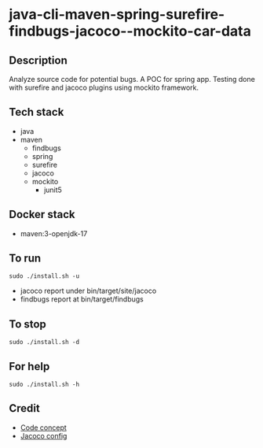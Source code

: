 # java-cli-maven-spring-surefire-findbugs-jacoco--mockito-car-data

## Description
Analyze source code for potential bugs.
A POC for spring app. Testing done with surefire
and jacoco plugins using mockito framework.

## Tech stack
- java
- maven
	- findbugs
  - spring
  - surefire
  - jacoco
  - mockito
    - junit5

## Docker stack
- maven:3-openjdk-17

## To run
`sudo ./install.sh -u`
- jacoco report under bin/target/site/jacoco
- findbugs report at bin/target/findbugs

## To stop
`sudo ./install.sh -d`

## For help
`sudo ./install.sh -h`

## Credit
- [Code concept](https://github.com/eugenp/tutorials/tree/master/testing-modules/junit-5)
- [Jacoco config](https://www.baeldung.com/jacoco)
